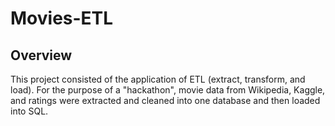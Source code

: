 # Movies-ETL

## Overview
This project consisted of the application of ETL (extract, transform, and load). For the purpose of a "hackathon", movie data from  Wikipedia, Kaggle, and ratings were extracted and cleaned into one database and then loaded into SQL. 
